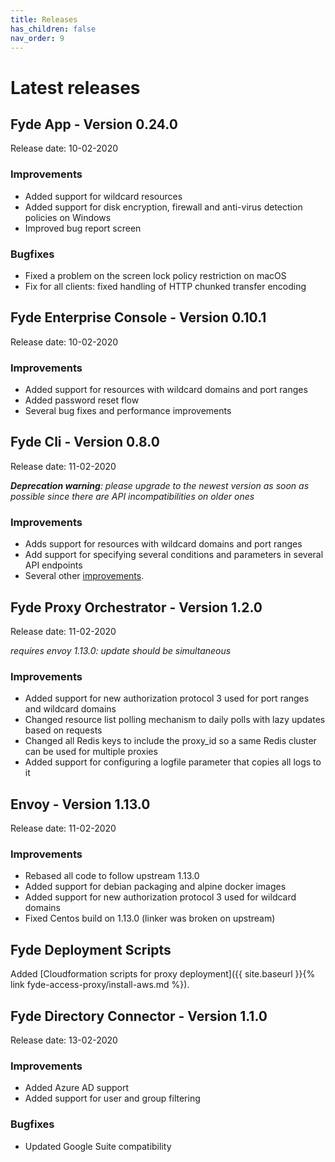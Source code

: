 ```yaml
---
title: Releases
has_children: false
nav_order: 9
---
```

# Latest releases

## Fyde App - Version 0.24.0

Release date: 10-02-2020

### Improvements

- Added support for wildcard resources
- Added support for disk encryption, firewall and anti-virus detection policies on Windows
- Improved bug report screen

### Bugfixes

- Fixed a problem on the screen lock policy restriction on macOS
- Fix for all clients: fixed handling of HTTP chunked transfer encoding

## Fyde Enterprise Console - Version 0.10.1

Release date: 10-02-2020

### Improvements

- Added support for resources with wildcard domains and port ranges
- Added password reset flow
- Several bug fixes and performance improvements

## Fyde Cli - Version 0.8.0

Release date: 11-02-2020

_**Deprecation warning**: please upgrade to the newest version as soon as possible since there are API incompatibilities on older ones_

### Improvements

- Adds support for resources with wildcard domains and port ranges
- Add support for specifying several conditions and parameters in several API endpoints
- Several other [improvements](https://github.com/fyde/fyde-cli/releases/tag/v0.8.0).

## Fyde Proxy Orchestrator - Version 1.2.0

Release date: 11-02-2020

_requires envoy 1.13.0: update should be simultaneous_

### Improvements

- Added support for new authorization protocol 3 used for port ranges and wildcard domains
- Changed resource list polling mechanism to daily polls with lazy updates based on requests
- Changed all Redis keys to include the proxy_id so a same Redis cluster can be used for multiple proxies
- Added support for configuring a logfile parameter that copies all logs to it

## Envoy - Version 1.13.0

Release date: 11-02-2020

### Improvements

- Rebased all code to follow upstream 1.13.0
- Added support for debian packaging and alpine docker images
- Added support for new authorization protocol 3 used for wildcard domains
- Fixed Centos build on 1.13.0 (linker was broken on upstream)

## Fyde Deployment Scripts

Added [Cloudformation scripts for proxy deployment]({{ site.baseurl }}{% link fyde-access-proxy/install-aws.md %}).

## Fyde Directory Connector - Version 1.1.0

Release date: 13-02-2020

### Improvements

- Added Azure AD support
- Added support for user and group filtering

### Bugfixes

- Updated Google Suite compatibility
